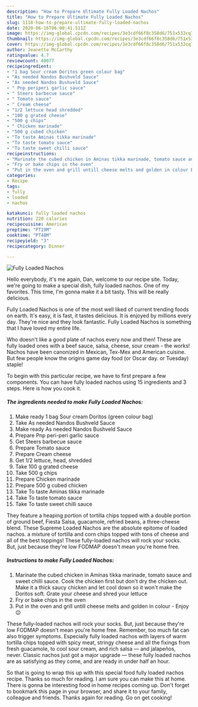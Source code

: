 ```yaml
---
description: "How to Prepare Ultimate Fully Loaded Nachos"
title: "How to Prepare Ultimate Fully Loaded Nachos"
slug: 1118-how-to-prepare-ultimate-fully-loaded-nachos
date: 2020-06-16T06:00:41.511Z
image: https://img-global.cpcdn.com/recipes/3e3cdf66f8c358d6/751x532cq70/fully-loaded-nachos-recipe-main-photo.jpg
thumbnail: https://img-global.cpcdn.com/recipes/3e3cdf66f8c358d6/751x532cq70/fully-loaded-nachos-recipe-main-photo.jpg
cover: https://img-global.cpcdn.com/recipes/3e3cdf66f8c358d6/751x532cq70/fully-loaded-nachos-recipe-main-photo.jpg
author: Jeanette McCarthy
ratingvalue: 4.7
reviewcount: 40077
recipeingredient:
- "1 bag Sour cream Doritos green colour bag"
- "As needed Nandos Bushveld Sauce"
- "As needed Nandos Bushveld Sauce"
- " Pnp periperi garlic sauce"
- " Steers barbecue sauce"
- " Tomato sauce"
- " Cream cheese"
- "1/2 lettuce head shredded"
- "100 g grated cheese"
- "500 g chips"
- " Chicken marinade"
- "500 g cubed chicken"
- "To taste Aminas tikka marinade"
- "To taste tomato sauce"
- "To taste sweet chilli sauce"
recipeinstructions:
- "Marinate the cubed chicken in Aminas tikka marinade, tomato sauce and sweet chilli sauce. Cook the chicken first but don&#39;t dry the chicken out. Make it a thick saucy chicken and let cool down so it won&#39;t make the Doritos soft. Grate your cheese and shred your lettuce"
- "Fry or bake chips in the oven"
- "Put in the oven and grill untill cheese melts and golden in colour Enjoy😉"
categories:
- Recipe
tags:
- fully
- loaded
- nachos

katakunci: fully loaded nachos 
nutrition: 220 calories
recipecuisine: American
preptime: "PT19M"
cooktime: "PT48M"
recipeyield: "3"
recipecategory: Dinner

---
```



![Fully Loaded Nachos](https://img-global.cpcdn.com/recipes/3e3cdf66f8c358d6/751x532cq70/fully-loaded-nachos-recipe-main-photo.jpg)

Hello everybody, it's me again, Dan, welcome to our recipe site. Today, we're going to make a special dish, fully loaded nachos. One of my favorites. This time, I'm gonna make it a bit tasty. This will be really delicious.

Fully Loaded Nachos is one of the most well liked of current trending foods on earth. It's easy, it is fast, it tastes delicious. It is enjoyed by millions every day. They're nice and they look fantastic. Fully Loaded Nachos is something that I have loved my entire life.

Who doesn&#39;t like a good plate of nachos every now and then! These are fully loaded ones with a beef sauce, salsa, cheese, sour cream - the works! Nachos have been canonized in Mexican, Tex-Mex and American cuisine. But few people know the origins game day food (or Oscar day. or Tuesday) staple!


To begin with this particular recipe, we have to first prepare a few components. You can have fully loaded nachos using 15 ingredients and 3 steps. Here is how you cook it.

<!--inarticleads1-->

##### The ingredients needed to make Fully Loaded Nachos:

1. Make ready 1 bag Sour cream Doritos (green colour bag)
1. Take As needed Nandos Bushveld Sauce
1. Make ready As needed Nandos Bushveld Sauce
1. Prepare  Pnp peri-peri garlic sauce
1. Get  Steers barbecue sauce
1. Prepare  Tomato sauce
1. Prepare  Cream cheese
1. Get 1/2 lettuce, head, shredded
1. Take 100 g grated cheese
1. Take 500 g chips
1. Prepare  Chicken marinade
1. Prepare 500 g cubed chicken
1. Take To taste Aminas tikka marinade
1. Take To taste tomato sauce
1. Take To taste sweet chilli sauce


They feature a heaping portion of tortilla chips topped with a double portion of ground beef, Fiesta Salsa, guacamole, refried beans, a three-cheese blend. These Supreme Loaded Nachos are the absolute epitome of loaded nachos. a mixture of tortilla and corn chips topped with tons of cheese and all of the best toppings! These fully-loaded nachos will rock your socks. But, just because they&#39;re low FODMAP doesn&#39;t mean you&#39;re home free. 

<!--inarticleads2-->

##### Instructions to make Fully Loaded Nachos:

1. Marinate the cubed chicken in Aminas tikka marinade, tomato sauce and sweet chilli sauce. Cook the chicken first but don&#39;t dry the chicken out. Make it a thick saucy chicken and let cool down so it won&#39;t make the Doritos soft. Grate your cheese and shred your lettuce
1. Fry or bake chips in the oven
1. Put in the oven and grill untill cheese melts and golden in colour - Enjoy😉


These fully-loaded nachos will rock your socks. But, just because they&#39;re low FODMAP doesn&#39;t mean you&#39;re home free. Remember, too much fat can also trigger symptoms. Especially fully loaded nachos with layers of warm tortilla chips topped with spicy meat, stringy cheese and all the fixings from fresh guacamole, to cool sour cream, and rich salsa — and jalapeños, never. Classic nachos just got a major upgrade — these fully loaded nachos are as satisfying as they come, and are ready in under half an hour. 

So that is going to wrap this up with this special food fully loaded nachos recipe. Thanks so much for reading. I am sure you can make this at home. There is gonna be interesting food in home recipes coming up. Don't forget to bookmark this page in your browser, and share it to your family, colleague and friends. Thanks again for reading. Go on get cooking!
